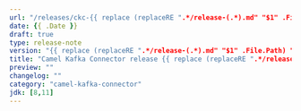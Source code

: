 ```yaml
---
url: "/releases/ckc-{{ replace (replaceRE ".*/release-(.*).md" "$1" .File.Path) "_" "." }}/"
date: {{ .Date }}
draft: true
type: release-note
version: "{{ replace (replaceRE ".*/release-(.*).md" "$1" .File.Path) "_" "." }}"
title: "Camel Kafka Connector release {{ replace (replaceRE ".*/release-(.*).md" "$1" .File.Path) "_" "." }}"
preview: ""
changelog: ""
category: "camel-kafka-connector"
jdk: [8,11]
---
```

